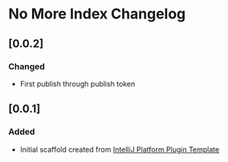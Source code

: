 <!-- Keep a Changelog guide -> https://keepachangelog.com -->

# No More Index Changelog
## [0.0.2]
### Changed
- First publish through publish token
## [0.0.1]
### Added
- Initial scaffold created from [IntelliJ Platform Plugin Template](https://github.com/JetBrains/intellij-platform-plugin-template)
